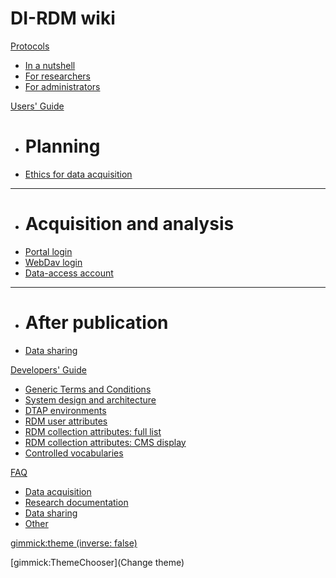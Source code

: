 # DI-RDM wiki

[Protocols]()

  * [In a nutshell](protocols/dirdmNutshell.md)
  * [For researchers](protocols/researcher.md)
  * [For administrators](protocols/administrator.md)

[Users' Guide]()

  * # Planning
  * [Ethics for data acquisition](guides/ethics.md)
  - - - -
  * # Acquisition and analysis
  * [Portal login](guides/user_login.md)
  * [WebDav login](guides/webdav.md)
  * [Data-access account](guides/data_access_account.md)
  - - - -
  * # After publication
  * [Data sharing](guides/sharing.md)

[Developers' Guide]()

  * [Generic Terms and Conditions](development/service_generic_terms_conditions.md)
  * [System design and architecture](development/design_architecture.md)
  * [DTAP environments](development//DTAP_environments.md)
  * [RDM user attributes](development/user_attributes.md)
  * [RDM collection attributes: full list](development/collection_attributes.md)
  * [RDM collection attributes: CMS display](development/cms_collection_attrs.md)
  * [Controlled vocabularies](development/vocabularies.md)

[FAQ]()

  * [Data acquisition](faq/dac.md)
  * [Research documentation](faq/rdc.md)
  * [Data sharing](faq/dsc.md)
  * [Other](faq/other.md)


[gimmick:theme (inverse: false)](cerulean)

[gimmick:ThemeChooser](Change theme)
